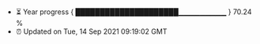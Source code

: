 - ⏳ Year progress { █████████████████████▁▁▁▁▁▁▁▁▁ } 70.24 %
- ⏰ Updated on Tue, 14 Sep 2021 09:19:02 GMT

